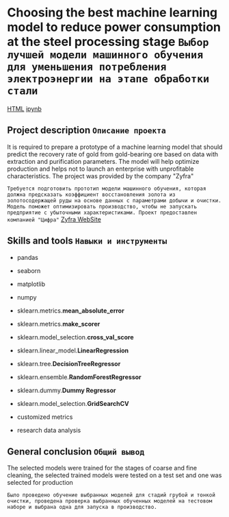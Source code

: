 # Choosing the best machine learning model to reduce power consumption at the steel processing stage `Выбор лучшей модели машинного обучения для уменьшения потребления электроэнергии на этапе обработки стали`
[HTML](ссылка) [ipynb](ссылка)

## Project description `Описание проекта`
It is required to prepare a prototype of a machine learning model that should predict the recovery rate of gold from gold-bearing ore based on data with extraction and purification parameters. The model will help optimize production and helps not to launch an enterprise with unprofitable characteristics. The project was provided by the company "Zyfra" 

`Требуется подготовить прототип модели машинного обучения, которая должна предсказать коэффициент восстановления золота из золотосодержащей руды на основе данных с параметрами добычи и очистки. Модель поможет оптимизировать производство, чтобы не запускать предприятие с убыточными характеристиками. Проект предоставлен компанией "Цифра"` [Zyfra WebSite](https://www.zyfra.com/)

## Skills and tools `Навыки и инструменты`
* pandas
* seaborn
* matplotlib
* numpy

* sklearn.metrics.**mean_absolute_error** 
* sklearn.metrics.**make_scorer**
* sklearn.model_selection.**cross_val_score**
* sklearn.linear_model.**LinearRegression**
* sklearn.tree.**DecisionTreeRegressor**
* sklearn.ensemble.**RandomForestRegressor**
* sklearn.dummy.**Dummy Regressor**
* sklearn.model_selection.**GridSearchCV**
* customized metrics
* research data analysis


## General conclusion `Общий вывод`
The selected models were trained for the stages of coarse and fine cleaning, the selected trained models were tested on a test set and one was selected for production 

`Было проведено обучение выбранных моделей для стадий грубой и тонкой очистки, проведена проверка выбранных обученных моделей на тестовом наборе и выбрана одна для запуска в производство.`

